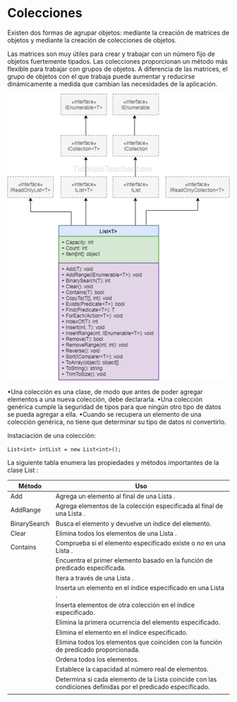 # Colecciones

Existen dos formas de agrupar objetos: mediante la creación de matrices de objetos y mediante la creación de colecciones de objetos.

Las matrices son muy útiles para crear y trabajar con un número fijo de objetos fuertemente tipados.
Las colecciones proporcionan un método más flexible para trabajar con grupos de objetos.
A diferencia de las matrices, el grupo de objetos con el que trabaja puede aumentar y reducirse dinámicamente a medida que cambian las necesidades de la aplicación.

![List](https://github.com/dev-Niko/tla/blob/master/list.png)

•Una colección es una clase, de modo que antes de poder agregar    elementos a una nueva colección, debe declararla. 
•Una colección    genérica cumple la seguridad de tipos para que ningún otro tipo de    datos se pueda agregar a ella. 
•Cuando se recupera un elemento de una    colección genérica, no tiene que determinar su tipo de datos ni    convertirlo.

Instaciación de una colección:

    List<int> intList = new List<int>();
    
   
 La siguiente tabla enumera las propiedades y métodos importantes de la clase List <T>:
    
|Método| Uso |
|--|--|
| Add |Agrega un elemento al final de una Lista <T>.  |
|AddRange|Agrega elementos de la colección especificada al final de una Lista <T>.|
| BinarySearch | Busca el elemento y devuelve un índice del elemento. |
| Clear | Elimina todos los elementos de una Lista <T>. |
| Contains | Comprueba si el elemento especificado existe o no en una Lista <T>. |
|  | Encuentra el primer elemento basado en la función de predicado especificada. |
|  | Itera a través de una Lista <T>. |
|  | Inserta un elemento en el índice especificado en una Lista <T>. |
|  | Inserta elementos de otra colección en el índice especificado. |
|  | Elimina la primera ocurrencia del elemento especificado. |
|  | Elimina el elemento en el índice especificado. |
|  | Elimina todos los elementos que coinciden con la función de predicado proporcionada. |
|  | Ordena todos los elementos. |
|  | Establece la capacidad al número real de elementos. |
|  | Determina si cada elemento de la Lista <T> coincide con las condiciones definidas por el predicado especificado. |
||||


<!--stackedit_data:
eyJoaXN0b3J5IjpbOTU2NDc4OTMxLC03Mzg3MDQ1NTVdfQ==
-->